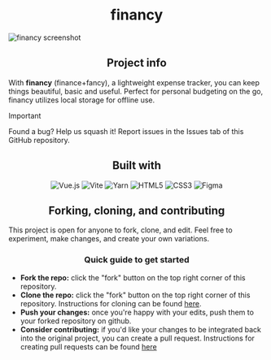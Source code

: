 <h1 align="center">financy</h1>

![financy screenshot](https://i.imgur.com/orKY4wZ.png)

<h2 align="center">Project info</h2>

With **financy** (finance+fancy), a lightweight expense tracker, you can keep things beautiful, basic and useful. Perfect for personal budgeting on the go, financy utilizes local storage for offline use.
> [!IMPORTANT]
> Found a bug? Help us squash it! Report issues in the Issues tab of this GitHub repository.

<h2 align="center">Built with</h2>
<div align="center">
<img src="https://img.shields.io/badge/vue.js-%2335495e.svg?style=for-the-badge&logo=vuedotjs&logoColor=%234FC08D" alt="Vue.js" />
<img src="https://img.shields.io/badge/vite-%23646CFF.svg?style=for-the-badge&logo=vite&logoColor=white" alt="Vite" />
<img src="https://img.shields.io/badge/yarn-%232C8EBB.svg?style=for-the-badge&logo=yarn&logoColor=white" alt="Yarn" />
<img src="https://img.shields.io/badge/html5-%23E34F26.svg?style=for-the-badge&logo=html5&logoColor=white" alt="HTML5" />
<img src="https://img.shields.io/badge/css3-%231572B6.svg?style=for-the-badge&logo=css3&logoColor=white" alt="CSS3" />
<img src="https://img.shields.io/badge/figma-%23F24E1E.svg?style=for-the-badge&logo=figma&logoColor=white" alt="Figma" />
</div>

<h2 align="center">Forking, cloning, and contributing</h2>

This project is open for anyone to fork, clone, and edit. Feel free to experiment, make changes, and create your own variations.

<h3 align="center">Quick guide to get started</h3>

- **Fork the repo:** click the "fork" button on the top right corner of this repository.
- **Clone the repo:** click the "fork" button on the top right corner of this repository. Instructions for cloning can be found <a href="https://git-scm.com/">here</a>.
- **Push your changes:**  once you're happy with your edits, push them to your forked repository on github.
- **Consider contributing:** if you'd like your changes to be integrated back into the original project, you can create a pull request. Instructions for creating pull requests can be found <a href="https://docs.github.com/en/pull-requests">here</a>
